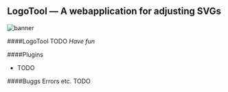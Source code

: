 ## LogoTool — A webapplication for adjusting SVGs
![banner](http://joep.pieterbos.me/logotool/images/logotool_banner.png)

####LogoTool
TODO
*Have fun*

####Plugins
* TODO



####Buggs Errors etc.
TODO

